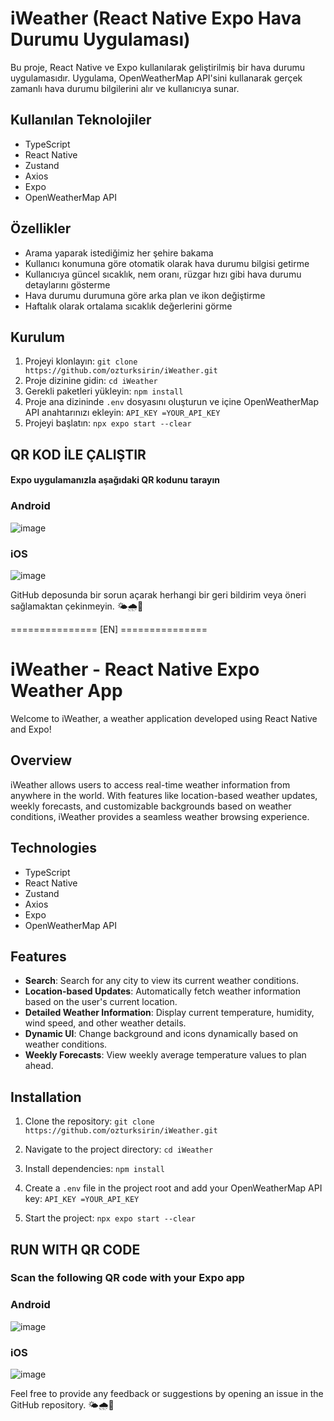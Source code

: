 # iWeather (React Native Expo Hava Durumu Uygulaması)
Bu proje, React Native ve Expo kullanılarak geliştirilmiş bir hava durumu uygulamasıdır. Uygulama, OpenWeatherMap API'sini kullanarak gerçek zamanlı hava durumu bilgilerini alır ve kullanıcıya sunar.

## Kullanılan Teknolojiler
- TypeScript
- React Native
- Zustand
- Axios
- Expo
- OpenWeatherMap API

## Özellikler
- Arama yaparak istediğimiz her şehire bakama
- Kullanıcı konumuna göre otomatik olarak hava durumu bilgisi getirme
- Kullanıcıya güncel sıcaklık, nem oranı, rüzgar hızı gibi hava durumu detaylarını gösterme
- Hava durumu durumuna göre arka plan ve ikon değiştirme
- Haftalık olarak ortalama sıcaklık değerlerini görme

## Kurulum
1. Projeyi klonlayın:
`git clone https://github.com/ozturksirin/iWeather.git`
2. Proje dizinine gidin:
`cd iWeather`
3. Gerekli paketleri yükleyin:
`npm install`
4. Proje ana dizininde `.env` dosyasını oluşturun ve içine OpenWeatherMap API anahtarınızı ekleyin:
`API_KEY =YOUR_API_KEY`
5. Projeyi başlatın:
`npx expo start --clear`

## QR KOD İLE ÇALIŞTIR
#### Expo uygulamanızla aşağıdaki QR kodunu tarayın

### Android
![image](https://github.com/ozturksirin/iWeather/assets/92751534/6fd0294d-5f8e-4de1-a851-980786256c1e)

### iOS
![image](https://github.com/ozturksirin/iWeather/assets/92751534/4ea491c1-beaa-4c01-ad33-5c64317503e5)

GitHub deposunda bir sorun açarak herhangi bir geri bildirim veya öneri sağlamaktan çekinmeyin. 🌤️🌧️🌈

=============== [EN] ===============

# iWeather - React Native Expo Weather App

Welcome to iWeather, a weather application developed using React Native and Expo!

## Overview

iWeather allows users to access real-time weather information from anywhere in the world. With features like location-based weather updates, weekly forecasts, and customizable backgrounds based on weather conditions, iWeather provides a seamless weather browsing experience.

## Technologies

- TypeScript
- React Native
- Zustand
- Axios
- Expo
- OpenWeatherMap API

## Features

- **Search**: Search for any city to view its current weather conditions.
- **Location-based Updates**: Automatically fetch weather information based on the user's current location.
- **Detailed Weather Information**: Display current temperature, humidity, wind speed, and other weather details.
- **Dynamic UI**: Change background and icons dynamically based on weather conditions.
- **Weekly Forecasts**: View weekly average temperature values to plan ahead.

## Installation

1. Clone the repository:
`git clone https://github.com/ozturksirin/iWeather.git`

2. Navigate to the project directory:
`cd iWeather`

3. Install dependencies:
`npm install`

4. Create a `.env` file in the project root and add your OpenWeatherMap API key:
`API_KEY =YOUR_API_KEY`

5. Start the project:
`npx expo start --clear`

##  RUN WITH QR CODE
### Scan the following QR code with your Expo app

### Android
![image](https://github.com/ozturksirin/iWeather/assets/92751534/6fd0294d-5f8e-4de1-a851-980786256c1e)

### iOS
![image](https://github.com/ozturksirin/iWeather/assets/92751534/4ea491c1-beaa-4c01-ad33-5c64317503e5)

Feel free to provide any feedback or suggestions by opening an issue in the GitHub repository. 🌤️🌧️🌈

